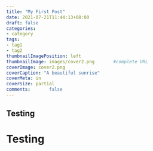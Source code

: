 ```yaml
---
title: "My First Post"
date: 2021-07-21T11:44:13+08:00
draft: false
categories:
- category
tags:
- tag1
- tag2
thumbnailImagePosition: left
thumbnailImage: images/cover2.png       #complete URL
coverImage: cover2.png
coverCaption: "A beautiful sunrise"
coverMeta: in
coverSize: partial
comments:       false
---
```

## Testing 
# Testing 